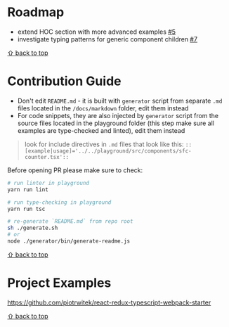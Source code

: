 # Roadmap
- extend HOC section with more advanced examples [#5](../../issues/5)  
- investigate typing patterns for generic component children [#7](../../issues/7)  

[⇧ back to top](#table-of-contents)

# Contribution Guide
- Don't edit `README.md` - it is built with `generator` script from  separate `.md` files located in the `/docs/markdown` folder, edit them instead
- For code snippets, they are also injected by `generator` script from the source files located in the playground folder (this step make sure all examples are type-checked and linted), edit them instead
> look for include directives in `.md` files that look like this: `::[example|usage]='../../playground/src/components/sfc-counter.tsx'::`

Before opening PR please make sure to check:
```bash
# run linter in playground
yarn run lint

# run type-checking in playground
yarn run tsc

# re-generate `README.md` from repo root
sh ./generate.sh
# or
node ./generator/bin/generate-readme.js
```

[⇧ back to top](#table-of-contents)

# Project Examples

https://github.com/piotrwitek/react-redux-typescript-webpack-starter  

[⇧ back to top](#table-of-contents)
